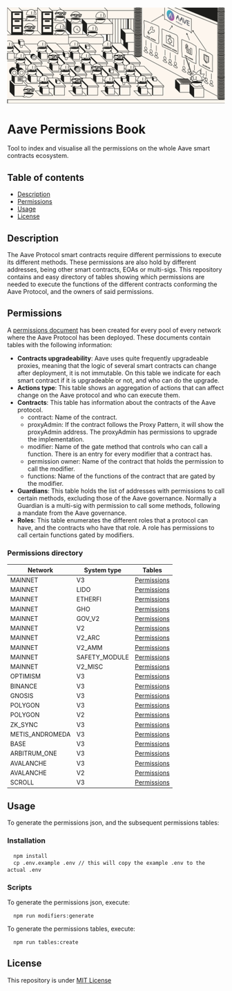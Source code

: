 
![Aave Permissions Book](./permissions_banner.jpg)
# Aave Permissions Book

Tool to index and visualise all the permissions on the whole Aave smart contracts ecosystem.

## Table of contents
- [Description](#Description)
- [Permissions](#Permissions)
- [Usage](#Usage)
- [License](#License)

## Description

The Aave Protocol smart contracts require different permissions to execute its different methods. These permissions are also hold by different addresses, being other smart contracts, EOAs or multi-sigs.
This repository contains and easy directory of tables showing which permissions are needed to execute the functions of the different contracts conforming the Aave Protocol, and the owners of said permissions.


## Permissions

A [permissions document](./out) has been created for every pool of every network where the Aave Protocol has been deployed. 
These documents contain tables with the following information:
- **Contracts upgradeability**: Aave uses quite frequently upgradeable proxies, meaning that the logic of several smart contracts can change after deployment, it is not immutable. On this table we indicate for each smart contract if it is upgradeable or not, and who can do the upgrade.
- **Actions type**: This table shows an aggregation of actions that can affect change on the Aave protocol and who can execute them.
- **Contracts**: This table has information about the contracts of the Aave protocol.
  - contract: Name of the contract.
  - proxyAdmin: If the contract follows the Proxy Pattern, it will show the proxyAdmin address. The proxyAdmin has permissions to upgrade the implementation.
  - modifier: Name of the gate method that controls who can call a function. There is an entry for every modifier that a contract has.
  - permission owner: Name of the contract that holds the permission to call the modifier.
  - functions: Name of the functions of the contract that are gated by the modifier.
- **Guardians**: This table holds the list of addresses with permissions to call certain methods, excluding those of the Aave governance. Normally a Guardian is a multi-sig with permission to call some methods, following a mandate from the Aave governance.  
- **Roles**: This table enumerates the different roles that a protocol can have, and the contracts who have that role. A role has permissions to call certain functions gated by modifiers.

### Permissions directory
| Network |System type |Tables |
|----------|----------|----------|
|  MAINNET |  V3 |  [Permissions](./out/MAINNET-V3.md#contracts) | |--------|--------|--------|
|  MAINNET |  LIDO |  [Permissions](./out/MAINNET-LIDO.md#contracts) | |--------|--------|--------|
|  MAINNET |  ETHERFI |  [Permissions](./out/MAINNET-ETHERFI.md#contracts) | |--------|--------|--------|
|  MAINNET |  GHO |  [Permissions](./out/MAINNET-GHO.md#contracts) | |--------|--------|--------|
|  MAINNET |  GOV_V2 |  [Permissions](./out/MAINNET-GOV_V2.md#contracts) | |--------|--------|--------|
|  MAINNET |  V2 |  [Permissions](./out/MAINNET-V2.md#contracts) | |--------|--------|--------|
|  MAINNET |  V2_ARC |  [Permissions](./out/MAINNET-V2_ARC.md#contracts) | |--------|--------|--------|
|  MAINNET |  V2_AMM |  [Permissions](./out/MAINNET-V2_AMM.md#contracts) | |--------|--------|--------|
|  MAINNET |  SAFETY_MODULE |  [Permissions](./out/MAINNET-SAFETY_MODULE.md#contracts) | |--------|--------|--------|
|  MAINNET |  V2_MISC |  [Permissions](./out/MAINNET-V2_MISC.md#contracts) | |--------|--------|--------|
|  OPTIMISM |  V3 |  [Permissions](./out/OPTIMISM-V3.md#contracts) | |--------|--------|--------|
|  BINANCE |  V3 |  [Permissions](./out/BINANCE-V3.md#contracts) | |--------|--------|--------|
|  GNOSIS |  V3 |  [Permissions](./out/GNOSIS-V3.md#contracts) | |--------|--------|--------|
|  POLYGON |  V3 |  [Permissions](./out/POLYGON-V3.md#contracts) | |--------|--------|--------|
|  POLYGON |  V2 |  [Permissions](./out/POLYGON-V2.md#contracts) | |--------|--------|--------|
|  ZK_SYNC |  V3 |  [Permissions](./out/ZK_SYNC-V3.md#contracts) | |--------|--------|--------|
|  METIS_ANDROMEDA |  V3 |  [Permissions](./out/METIS_ANDROMEDA-V3.md#contracts) | |--------|--------|--------|
|  BASE |  V3 |  [Permissions](./out/BASE-V3.md#contracts) | |--------|--------|--------|
|  ARBITRUM_ONE |  V3 |  [Permissions](./out/ARBITRUM_ONE-V3.md#contracts) | |--------|--------|--------|
|  AVALANCHE |  V3 |  [Permissions](./out/AVALANCHE-V3.md#contracts) | |--------|--------|--------|
|  AVALANCHE |  V2 |  [Permissions](./out/AVALANCHE-V2.md#contracts) | |--------|--------|--------|
|  SCROLL |  V3 |  [Permissions](./out/SCROLL-V3.md#contracts) | |--------|--------|--------|
       
    
## Usage

To generate the permissions json, and the subsequent permissions tables:

### Installation

```
  npm install
  cp .env.example .env // this will copy the example .env to the actual .env
```

### Scripts

To generate the permissions json, execute:
```
  npm run modifiers:generate
```

To generate the permissions tables, execute:
```
  npm run tables:create
```



## License
This repository is under [MIT License](./LICENSE)
